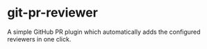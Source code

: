 # git-pr-reviewer
A simple GitHub PR plugin which automatically adds the configured reviewers in one click. 
